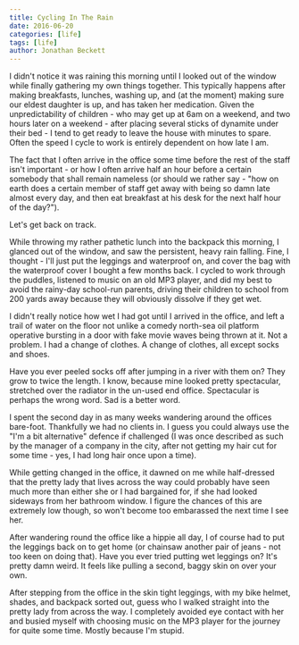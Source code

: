 ```yaml
---
title: Cycling In The Rain
date: 2016-06-20
categories: [life]
tags: [life]
author: Jonathan Beckett
---
```


I didn't notice it was raining this morning until I looked out of the window while finally gathering my own things together. This typically happens after making breakfasts, lunches, washing up, and (at the moment) making sure our eldest daughter is up, and has taken her medication. Given the unpredictability of children - who may get up at 6am on a weekend, and two hours later on a weekend - after placing several sticks of dynamite under their bed - I tend to get ready to leave the house with minutes to spare. Often the speed I cycle to work is entirely dependent on how late I am.

The fact that I often arrive in the office some time before the rest of the staff isn't important - or how I often arrive half an hour before a certain somebody that shall remain nameless (or should we rather say - "how on earth does a certain member of staff get away with being so damn late almost every day, and then eat breakfast at his desk for the next half hour of the day?").

Let's get back on track.

While throwing my rather pathetic lunch into the backpack this morning, I glanced out of the window, and saw the persistent, heavy rain falling. Fine, I thought - I'll just put the leggings and waterproof on, and cover the bag with the waterproof cover I bought a few months back. I cycled to work through the puddles, listened to music on an old MP3 player, and did my best to avoid the rainy-day school-run parents, driving their children to school from 200 yards away because they will obviously dissolve if they get wet.

I didn't really notice how wet I had got until I arrived in the office, and left a trail of water on the floor not unlike a comedy north-sea oil platform operative bursting in a door with fake movie waves being thrown at it. Not a problem. I had a change of clothes. A change of clothes, all except socks and shoes.

Have you ever peeled socks off after jumping in a river with them on? They grow to twice the length. I know, because mine looked pretty spectacular, stretched over the radiator in the un-used end office. Spectacular is perhaps the wrong word. Sad is a better word.

I spent the second day in as many weeks wandering around the offices bare-foot. Thankfully we had no clients in. I guess you could always use the "I'm a bit alternative" defence if challenged (I was once described as such by the manager of a company in the city, after not getting my hair cut for some time - yes, I had long hair once upon a time).

While getting changed in the office, it dawned on me while half-dressed that the pretty lady that lives across the way could probably have seen much more than either she or I had bargained for, if she had looked sideways from her bathroom window. I figure the chances of this are extremely low though, so won't become too embarassed the next time I see her.

After wandering round the office like a hippie all day, I of course had to put the leggings back on to get home (or chainsaw another pair of jeans - not too keen on doing that). Have you ever tried putting wet leggings on? It's pretty damn weird. It feels like pulling a second, baggy skin on over your own.

After stepping from the office in the skin tight leggings, with my bike helmet, shades, and backpack sorted out, guess who I walked straight into the pretty lady from across the way. I completely avoided eye contact with her and busied myself with choosing music on the MP3 player for the journey for quite some time. Mostly because I'm stupid.